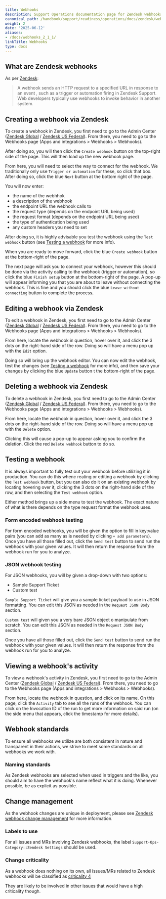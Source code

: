 ```yaml
---
title: Webhooks
description: Support Operations documentation page for Zendesk webhooks
canonical_path: /handbook/support/readiness/operations/docs/zendesk/webhooks
weight: 2
date: '2025-06-12'
aliases:
- /docs/webhooks_2_1_1/
linkTitle: Webhooks
type: docs
---
```


## What are Zendesk webhooks

As per
[Zendesk](https://support.zendesk.com/hc/en-us/articles/4408839108378-Creating-webhooks-to-interact-with-third-party-systems):

> A webhook sends an HTTP request to a specified URL in response to an event ,
> such as a trigger or automation firing in Zendesk Support. Web developers
> typically use webhooks to invoke behavior in another system.

## Creating a webhook via Zendesk

To create a webhook in Zendesk, you first need to go to the Admin Center
([Zendesk Global](https://gitlab.zendesk.com/admin/) /
[Zendesk US Federal](https://gitlab-federal-support.zendesk.com/admin/)). From
there, you need to go to the Webhooks page (Apps and integrations > Webhooks >
Webhooks).

After doing so, you will then click the `Create webhook` button on the top-right
side of the page. This will then load up the new webhook page.

From here, you will need to select the way to connect for the webhook. We
traditionally only use `Trigger or automation` for these, so click that box.
After doing so, click the blue `Next` button at the bottom right of the page.

You will now enter:

- the name of the webhhok
- a description of the webhook
- the endpoint URL the webhook calls to
- the request type (depends on the endpoint URL being used)
- the request format (depends on the endpoint URL being used)
- the type of authentication being used
- any custom headers you need to set

After doing so, it is highly advisable you test the webhook using the
`Test webhook` button (see [Testing a webhook](#testing-a-webhook) for more
info).

When you are ready to move forward, click the blue `Create webhook` button at
the bottom-right of the page.

The next page will ask you to connect your webhook, however this should be done
via the activity calling to the webhook (trigger or automation), so click the
blue `Finish setup` button at the bottom-right of the page. A pop-up will appear
informing you that you are about to leave without connecting the webhook. This
is fine and you should click the blue `Leave without connecting` button to
complete the process.

## Editing a webhook via Zendesk

To edit a webhook in Zendesk, you first need to go to the Admin Center
([Zendesk Global](https://gitlab.zendesk.com/admin/) /
[Zendesk US Federal](https://gitlab-federal-support.zendesk.com/admin/)). From
there, you need to go to the Webhooks page (Apps and integrations > Webhooks >
Webhooks).

From here, locate the webhook in question, hover over it, and click the 3 dots
on the right-hand side of the row. Doing so will have a menu pop up with the
`Edit` option.

Doing so will bring up the webhook editor. You can now edit the webhook, test
the changes (see [Testing a webhook](#testing-a-webhook) for more info), and
then save your changes by clicking the blue `Update` button t the bottom-right
of the page.

## Deleting a webhook via Zendesk

To delete a webhook in Zendesk, you first need to go to the Admin Center
([Zendesk Global](https://gitlab.zendesk.com/admin/) /
[Zendesk US Federal](https://gitlab-federal-support.zendesk.com/admin/)). From
there, you need to go to the Webhooks page (Apps and integrations > Webhooks >
Webhooks).

From here, locate the webhook in question, hover over it, and click the 3 dots
on the right-hand side of the row. Doing so will have a menu pop up with the
`Delete` option.

Clicking this will cause a pop-up  to appear asking you to confirm the deletion.
Click the red `Delete webhook` button to do so.

## Testing a webhook

It is always important to fully test out your webhook before utilizing it in
production. You can do this whenc reating or editing a webhook by clicking the
`Test webhook` button, but you can also do it on an existing webhook by locating
hovering over it, clicking the 3 dots on the right-hand side of the row, and
then selecting the `Test webhook` option.

Either method brings up a side menu to test the webhook. The exact nature of
what is there depends on the type request format the webhook uses.

### Form encoded webhook testing

For form encoded webhooks, you will be given the option to fill in key:value
pairs (you can add as many as is needed by clicking `+ add parameters`). Once
you have all those filled out, click the `Send test` button to send run the
webhook with your given values. It will then return the response from the
webhook run for you to analyze.

### JSON webhook testing

For JSON webhooks, you will by given a drop-down with two options:

- Sample Support Ticket
- Custom test

`Sample Support Ticket` will give you a sample ticket payload to use in JSON
formatting. You can edit this JSON as needed in the `Request JSON Body` section.

`Custom test` will given you a very bare JSON object o manipulate from scratch.
You can edit this JSON as needed in the `Request JSON Body` section.

Once you have all those filled out, click the `Send test` button to send run the
webhook with your given values. It will then return the response from the
webhook run for you to analyze.

## Viewing a webhook's activity

To view a webhook's activity in Zendesk, you first need to go to the Admin
Center
([Zendesk Global](https://gitlab.zendesk.com/admin/) /
[Zendesk US Federal](https://gitlab-federal-support.zendesk.com/admin/)). From
there, you need to go to the Webhooks page (Apps and integrations > Webhooks >
Webhooks).

From here, locate the webhook in question, and click on its name. On this page,
click the `Activity` tab to see all the runs of the webhook. You can click on
the Invocation ID of the run to get more information on said run (on the side
menu that appears, click the timestamp for more details).

## Webhook standards

To ensure all webhooks we utilize are both consistent in nature and transparent
in their actions, we strive to meet some standards on all webhooks we work
with.

### Naming standards

As Zendesk webhooks are selected when used in triggers and the like, you should
aim to have the webhook's name reflect what it is doing. Whenever possible, be
as explicit as possible.

## Change management

As the webhook changes are unique in deployment, please see
[Zendesk webhook change management](/handbook/support/readiness/operations/docs/change_management#zendesk-webhook-change-management)
for more information.

### Labels to use

For all issues and MRs involving Zendesk webhooks, the label
`Support-Ops-Category::Zendesk Settings` should be used.

### Change criticality

As a webhook does nothing on its own, all issues/MRs related to Zendesk webhooks
will be classified as
[criticality 4](/handbook/support/readiness/operations/docs/change_criticalities#criticality-4)

They are likely to be involved in other issues that would have a high
criticality though.
